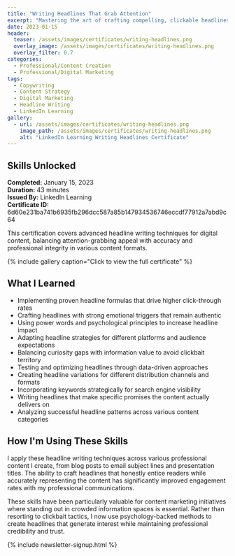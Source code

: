 ```yaml
---
title: "Writing Headlines That Grab Attention"
excerpt: "Mastering the art of crafting compelling, clickable headlines that drive engagement while maintaining professional integrity"
date: 2023-01-15
header:
  teaser: /assets/images/certificates/writing-headlines.png
  overlay_image: /assets/images/certificates/writing-headlines.png
  overlay_filter: 0.7
categories:
  - Professional/Content Creation
  - Professional/Digital Marketing
tags:
  - Copywriting
  - Content Strategy
  - Digital Marketing
  - Headline Writing
  - LinkedIn Learning
gallery:
  - url: /assets/images/certificates/writing-headlines.png
    image_path: /assets/images/certificates/writing-headlines.png
    alt: "LinkedIn Learning Writing Headlines Certificate"
---
```


## Skills Unlocked

**Completed:** January 15, 2023  
**Duration:** 43 minutes  
**Issued By:** LinkedIn Learning  
**Certificate ID:** 6d60e231ba741b6935fb296dcc587a85b147934536746eccdf77912a7abd9c64

This certification covers advanced headline writing techniques for digital content, balancing attention-grabbing appeal with accuracy and professional integrity in various content formats.

{% include gallery caption="Click to view the full certificate" %}

## What I Learned

* Implementing proven headline formulas that drive higher click-through rates
* Crafting headlines with strong emotional triggers that remain authentic
* Using power words and psychological principles to increase headline impact
* Adapting headline strategies for different platforms and audience expectations
* Balancing curiosity gaps with information value to avoid clickbait territory
* Testing and optimizing headlines through data-driven approaches
* Creating headline variations for different distribution channels and formats
* Incorporating keywords strategically for search engine visibility
* Writing headlines that make specific promises the content actually delivers on
* Analyzing successful headline patterns across various content categories

## How I'm Using These Skills

I apply these headline writing techniques across various professional content I create, from blog posts to email subject lines and presentation titles. The ability to craft headlines that honestly entice readers while accurately representing the content has significantly improved engagement rates with my professional communications.

These skills have been particularly valuable for content marketing initiatives where standing out in crowded information spaces is essential. Rather than resorting to clickbait tactics, I now use psychology-backed methods to create headlines that generate interest while maintaining professional credibility and trust.

{% include newsletter-signup.html %}